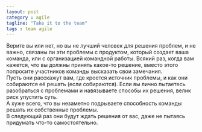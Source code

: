 ```yaml
---
layout: post
category : agile
tagline: "Take it to the team"
tags : team agile
---
```

Верите вы или нет, но вы не лучший человек для решения проблем, и не важно, связаны ли эти проблемы с продуктом, который создает ваша команда, или с организацией командной работы.
Всякий раз, когда вам кажется, что вы должны принять какое-то решение, вместо этого попросите участников команды высказать свои замечания.  
Пусть они расскажут вам, где кроется источник проблемы, и как они собираются её решать (если собираются). Если вы лично пытаетесь разобраться с проблемами и навязываете способы их решения, велик риск упустить суть.  
А хуже всего, что вы незаметно подрываете способность команды решать их собственные проблемы.  
В следующий раз они будут ждать решения от вас, даже не пытаясь придумать что-то самостоятельно.
